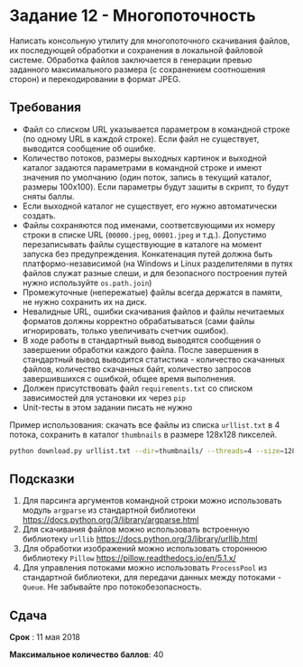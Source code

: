 # Задание 12 - Многопоточность

Написать консольную утилиту для многопоточного скачивания файлов, их последующей обработки и
сохранения в локальной файловой системе. Обработка файлов заключается в генерации превью
заданного максимального размера (с сохранением соотношения сторон) и перекодировании в формат JPEG.


## Требования

* Файл со списком URL указывается параметром в командной строке (по одному URL в каждой строке).
Если файл не существует, выводится сообщение об ошибке.
* Количество потоков, размеры выходных картинок и выходной каталог задаются параметрами
в командной строке и имеют значения по умолчанию (один поток, запись в текущий каталог,
размеры 100x100). Если параметры будут зашиты в скрипт, то будут сняты баллы.
* Если выходной каталог не существует, его нужно автоматически создать.
* Файлы сохраняются под именами, соответсвующими их номеру строки в списке URL
(`00000.jpeg`, `00001.jpeg` и т.д.). Допустимо перезаписывать файлы существующие в каталоге на момент
запуска без предупреждения. Конкатенация путей должна быть платформо-независимой (на Windows и Linux
разделителями в путях файлов служат разные слеши, и для безопасного построения путей нужно
используйте `os.path.join`)
* Промежуточные (непережатые) файлы всегда держатся в памяти, не нужно сохранить их на диск.
* Невалидные URL, ошибки скачивания файлов и файлы нечитаемых форматов должны корректно обрабатываться
(сами файлы игнорировать, только увеличивать счетчик ошибок).
* В ходе работы в стандартный вывод выводятся сообщения о завершении обработки каждого файла. 
После завершения в стандартный вывод выводится статистика - количество скачанных файлов, количество скачанных байт,
количество запросов завершившихся с ошибкой, общее время выполнения.
* Должен присутствовать файл `requirements.txt` со списком зависимостей для установки их через `pip`
* Unit-тесты в этом задании писать не нужно

 
Пример использования:
скачать все файлы из списка `urllist.txt` в 4 потока, сохранить в каталог `thumbnails` в размере 128x128 пикселей.

```bash
python download.py urllist.txt --dir=thumbnails/ --threads=4 --size=128x128
```

## Подсказки
1. Для парсинга аргументов командной строки можно использовать модуль `argparse` из стандартной
библиотеки https://docs.python.org/3/library/argparse.html
2. Для скачивания файлов можно использовать встроенную библиотеку `urllib`
https://docs.python.org/3/library/urllib.html
3. Для обработки изображений можно использовать стороннюю библиотеку `Pillow`
https://pillow.readthedocs.io/en/5.1.x/
4. Для управления потоками можно использовать `ProcessPool` из стандартной библиотеки,
для передачи данных между потоками - `Queue`. Не забывайте про потокобезопасность.


## Сдача
**Срок** : 11 мая 2018

**Максимальное количество баллов**: 40